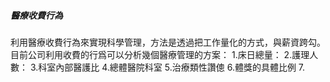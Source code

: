  ##### 醫療收費行為
 
 利用醫療收費行為來實現科學管理，方法是透過把工作量化的方式，與薪資跨勾。
 目前公司利用收費的行爲可以分析幾個醫療管理的方案：
 1.床日總量：
 2.護理人數：
 3.科室內部醫護比
 4.總體醫院科室
 5.治療類性讚傯
 6.體獎的具體比例
 7.
 
